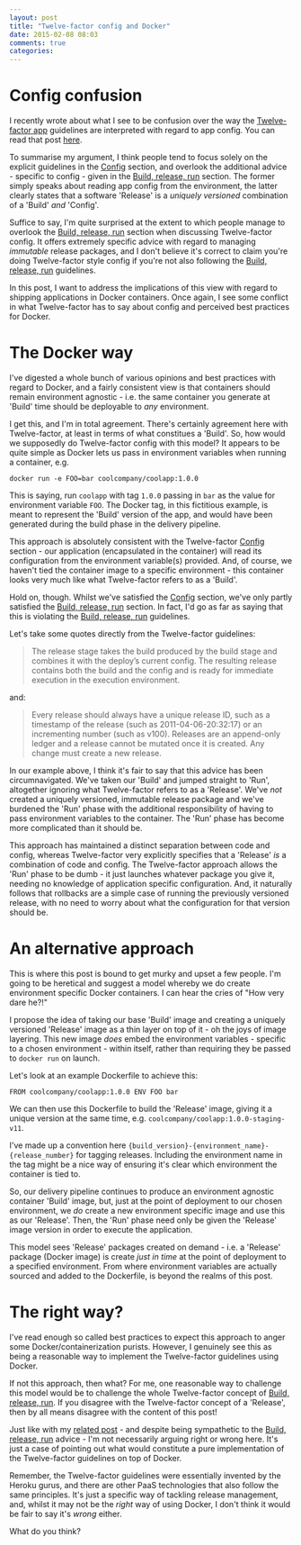 ```yaml
---
layout: post
title: "Twelve-factor config and Docker"
date: 2015-02-08 08:03
comments: true
categories:
---
```

Config confusion
================

I recently wrote about what I see to be confusion over the way the [Twelve-factor app](http://www.12factor.net) guidelines are interpreted with regard to app config. You can read that post [here](http://www.dreweaster.com/blog/2015/01/21/a-confusing-side-to-Twelve-factor-app-configuration/).

To summarise my argument, I think people tend to focus solely on the explicit guidelines in the [Config](http://12factor.net/config) section, and overlook the additional advice - specific to config - given in the [Build, release, run](http://12factor.net/build-release-run) section. The former simply speaks about reading app config from the environment, the latter clearly states that a software 'Release' is a _uniquely versioned_ combination of a 'Build' _and_ 'Config'.

Suffice to say, I'm quite surprised at the extent to which people manage to overlook the [Build, release, run](http://12factor.net/build-release-run) section when discussing Twelve-factor config. It offers extremely specific advice with regard to managing _immutable_ release packages, and I don't believe it's correct to claim you're doing Twelve-factor style config if you're not also following the [Build, release, run](http://12factor.net/build-release-run) guidelines.  

In this post, I want to address the implications of this view with regard to shipping applications in Docker containers. Once again, I see some conflict in what Twelve-factor has to say about config and  perceived best practices for Docker.

The Docker way
==============

I've digested a whole bunch of various opinions and best practices with regard to Docker, and a fairly consistent view is that containers should remain environment agnostic - i.e. the same container you generate at 'Build' time should be deployable to _any_ environment.

I get this, and I'm in total agreement. There's certainly agreement here with Twelve-factor, at least in terms of what constitues a 'Build'.  So, how would we supposedly do Twelve-factor config with this model? It appears to be quite simple as Docker lets us pass in environment variables when running a container, e.g.

`docker run -e FOO=bar coolcompany/coolapp:1.0.0`

This is saying, run `coolapp` with tag `1.0.0` passing in `bar` as the value for environment variable `FOO`. The Docker tag, in this fictitious example, is meant to represent the 'Build' version of the app, and would have been generated during the build phase in the delivery pipeline.

This approach is absolutely consistent with the Twelve-factor [Config](http://12factor.net/config) section - our application (encapsulated in the container) will read its configuration from the environment variable(s) provided. And, of course, we haven't tied the container image to a specific environment - this container looks very much like what Twelve-factor refers to as a 'Build'.

Hold on, though. Whilst we've satisfied the [Config](http://12factor.net/config) section, we've only partly satisfied the [Build, release, run](http://12factor.net/build-release-run) section. In fact, I'd go as far as saying that this is violating the [Build, release, run](http://12factor.net/build-release-run) guidelines.

Let's take some quotes directly from the Twelve-factor guidelines:

>The release stage takes the build produced by the build stage and combines it with the deploy’s current config. The resulting release contains both the build and the config and is ready for immediate execution in the execution environment.

and:

> Every release should always have a unique release ID, such as a timestamp of the release (such as 2011-04-06-20:32:17) or an incrementing number (such as v100). Releases are an append-only ledger and a release cannot be mutated once it is created. Any change must create a new release.

In our example above, I think it's fair to say that this advice has been circumnavigated. We've taken our 'Build' and jumped straight to 'Run', altogether ignoring what Twelve-factor refers to as a 'Release'. We've _not_ created a uniquely versioned, immutable release package and we've burdened the 'Run' phase with the additional responsibility of having to pass environment variables to the container. The 'Run' phase has become more complicated than it should be.

This approach has maintained a distinct separation between code and config, whereas Twelve-factor very explicitly specifies that a 'Release' _is_ a combination of code and config. The Twelve-factor approach allows the 'Run' phase to be dumb - it just launches whatever package you give it, needing no knowledge of application specific configuration. And, it naturally follows that rollbacks are a simple case of running the previously versioned release, with no need to worry about what the configuration for that version should be.

An alternative approach
=======================

This is where this post is bound to get murky and upset a few people. I'm going to be heretical and suggest a model whereby we do create environment specific Docker containers. I can hear the cries of "How very dare he?!"

I propose the idea of taking our base 'Build' image and creating a uniquely versioned 'Release' image as a thin layer on top of it - oh the joys of image layering. This new image _does_ embed the environment variables - specific to a chosen environment - within itself, rather than requiring they be passed to `docker run` on launch.

Let's look at an example Dockerfile to achieve this:

`FROM coolcompany/coolapp:1.0.0
ENV FOO bar`

We can then use this Dockerfile to build the 'Release' image, giving it a unique version at the same time, e.g. `coolcompany/coolapp:1.0.0-staging-v11`.

I've made up a convention here `{build_version}-{environment_name}-{release_number}` for tagging releases. Including the environment name in the tag might be a nice way of ensuring it's clear which environment the container is tied to.

So, our delivery pipeline continues to produce an environment agnostic container 'Build' image, but, just at the point of deployment to our chosen environment, we _do_ create a new environment specific image and use this as our 'Release'. Then, the 'Run' phase need only be given the 'Release' image version in order to execute the application.

This model sees 'Release' packages created on demand - i.e. a 'Release' package (Docker image) is create _just in time_ at the point of deployment to a specified environment. From where environment variables are actually sourced and added to the Dockerfile, is beyond the realms of this post.

The right way?
==============

I've read enough so called best practices to expect this approach to anger some Docker/containerization purists. However, I genuinely see this as being a reasonable way to implement the Twelve-factor guidelines using Docker.

If not this approach, then what? For me, one reasonable way to challenge this model would be to challenge the whole Twelve-factor concept of [Build, release, run](http://12factor.net/build-release-run). If you disagree with the Twelve-factor concept of a 'Release', then by all means disagree with the content of this post!

Just like with my [related post](http://www.dreweaster.com/blog/2015/01/21/a-confusing-side-to-Twelve-factor-app-configuration/) - and despite being sympathetic to the [Build, release, run](http://12factor.net/build-release-run) advice - I'm not necessarily arguing right or wrong here. It's just a case of pointing out what would constitute a pure implementation of the Twelve-factor guidelines on top of Docker.

Remember, the Twelve-factor guidelines were essentially invented by the Heroku gurus, and there are other PaaS technologies that also follow the same principles. It's just a specific way of tackling release management, and, whilst it may not be the _right_ way of using Docker, I don't think it would be fair to say it's _wrong_ either.

What do you think?
